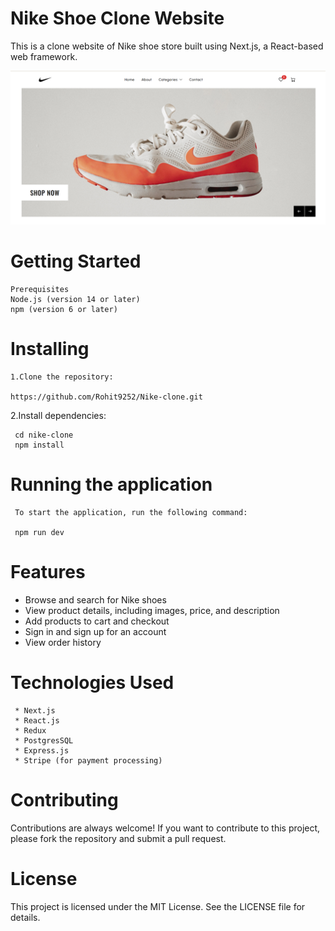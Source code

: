  # Nike Shoe Clone Website
  This is a clone website of Nike shoe store built using Next.js, a React-based web framework.
  
  
  ![](https://github.com/Rohit9252/Nike-clone/blob/main/public/home.png)
  
  # Getting Started
    Prerequisites
    Node.js (version 14 or later)
    npm (version 6 or later) 
    
   # Installing
    1.Clone the repository: 
    
    https://github.com/Rohit9252/Nike-clone.git


   2.Install dependencies:
   
     cd nike-clone
     npm install
     
   # Running the application
     To start the application, run the following command: 
     
     npm run dev
    
  # Features
   * Browse and search for Nike shoes
   * View product details, including images, price, and description
   * Add products to cart and checkout
   * Sign in and sign up for an account
   * View order history
   
   # Technologies Used
     * Next.js
     * React.js
     * Redux
     * PostgresSQL
     * Express.js
     * Stripe (for payment processing)
  
   # Contributing
Contributions are always welcome! If you want to contribute to this project, please fork the repository and submit a pull request.

# License
This project is licensed under the MIT License. See the LICENSE file for details.



